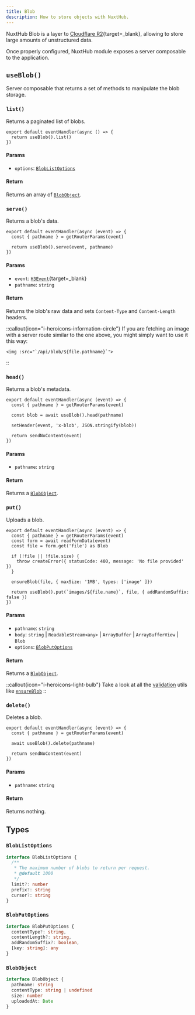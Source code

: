 ```yaml
---
title: Blob
description: How to store objects with NuxtHub.
---
```


NuxtHub Blob is a layer to [Cloudflare R2](https://developers.cloudflare.com/r2){target=_blank}, allowing to store large amounts of unstructured data.

<!-- TODO: config, binding ? -->

Once properly configured, NuxtHub module exposes a server composable to the application.

## `useBlob()`

Server composable that returns a set of methods to manipulate the blob storage.

### `list()`

Returns a paginated list of blobs.

```ts[/api/blob/index.get.ts]
export default eventHandler(async () => {
  return useBlob().list()
})
```

#### Params

- `options`: [`BlobListOptions`](#bloblistoptions)

#### Return

Returns an array of [`BlobObject`](#blobobject).

### `serve()`

Returns a blob's data.

```ts[/api/blob/[...pathname\\].get.ts]
export default eventHandler(async (event) => {
  const { pathname } = getRouterParams(event)

  return useBlob().serve(event, pathname)
})
```

#### Params

- `event`: [`H3Event`](https://github.com/unjs/h3){target=_blank}
- `pathname`: `string`

#### Return

Returns the blob's raw data and sets `Content-Type` and `Content-Length` headers.

::callout{icon="i-heroicons-information-circle"}
If you are fetching an image with a server route similar to the one above, you might simply want to use it this way:
<br>
```vue
<img :src="`/api/blob/${file.pathname}`">
```
::

### `head()`

Returns a blob's metadata.

```ts[/api/blob/[...pathname\\].head.ts]
export default eventHandler(async (event) => {
  const { pathname } = getRouterParams(event)

  const blob = await useBlob().head(pathname)

  setHeader(event, 'x-blob', JSON.stringify(blob))

  return sendNoContent(event)
})
```

#### Params

- `pathname`: `string`

#### Return

Returns a [`BlobObject`](#blobobject).

### `put()`

Uploads a blob.

```ts[/api/blob/[...pathname\\].put.ts]
export default eventHandler(async (event) => {
  const { pathname } = getRouterParams(event)
  const form = await readFormData(event)
  const file = form.get('file') as Blob

  if (!file || !file.size) {
    throw createError({ statusCode: 400, message: 'No file provided' })
  }

  ensureBlob(file, { maxSize: '1MB', types: ['image' ]})

  return useBlob().put(`images/${file.name}`, file, { addRandomSuffix: false })
})
```

#### Params

- `pathname`: `string`
- `body`: `string` | `ReadableStream<any>` | `ArrayBuffer` | `ArrayBufferView` | `Blob`
- `options`: [`BlobPutOptions`](#blobputoptions)
#### Return

Returns a [`BlobObject`](#blobobject).

::callout{icon="i-heroicons-light-bulb"}
Take a look at all the [validation](/recipes/validation) utils like [`ensureBlob`](/recipes/validation#ensureblob)
::

### `delete()`

Deletes a blob.

```ts[/api/blob/[...pathname\\].delete.ts]
export default eventHandler(async (event) => {
  const { pathname } = getRouterParams(event)

  await useBlob().delete(pathname)

  return sendNoContent(event)
})
```

#### Params

- `pathname`: `string`

#### Return

Returns nothing.

## Types

### `BlobListOptions`

```ts
interface BlobListOptions {
  /**
   * The maximum number of blobs to return per request.
   * @default 1000
   */
  limit?: number
  prefix?: string
  cursor?: string
}
```

### `BlobPutOptions`

```ts
interface BlobPutOptions {
  contentType?: string,
  contentLength?: string,
  addRandomSuffix?: boolean,
  [key: string]: any
}
```

### `BlobObject`

```ts
interface BlobObject {
  pathname: string
  contentType: string | undefined
  size: number
  uploadedAt: Date
}
```

